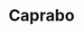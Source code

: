 ---
title: "Caprabo"
url: /barcelona/caprabo-carrer-de-sant-antoni-maria-claret/
shop: supermercado
---